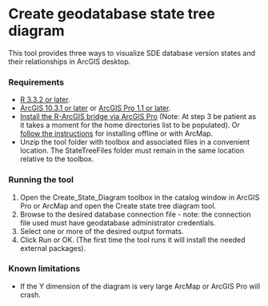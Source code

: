 # Create geodatabase state tree diagram
This tool provides three ways to visualize SDE database version states and their relationships in ArcGIS desktop.
### Requirements
* [R 3.3.2 or later](http://cran.cnr.berkeley.edu/bin/windows/base/). 
* [ArcGIS 10.3.1 or later](http://desktop.arcgis.com/en/desktop/) or [ArcGIS Pro 1.1 or later](http://pro.arcgis.com/en/pro-app/).
* [Install the R-ArcGIS bridge via ArcGIS Pro](https://learn.arcgis.com/en/projects/analyze-crime-using-statistics-and-the-r-arcgis-bridge/lessons/install-the-r-arcgis-bridge-and-start-statistical-analysis.htm#ESRI_SECTION1_D4D9FAD231DC4FA287EECCBEC4A11723) (Note: At step 3 be patient as it takes a moment for the home directories list to be populated).  Or [follow the instructions](https://github.com/R-ArcGIS/r-bridge-install) for installing offline or with ArcMap.
* Unzip the tool folder with toolbox and associated files in a convenient location.  The StateTreeFiles folder must remain in the same location relative to the toolbox.
### Running the tool
1. Open the Create_State_Diagram toolbox in the catalog window in ArcGIS Pro or ArcMap and open the Create state tree diagram tool.
2. Browse to the desired database connection file - note: the connection file used must have geodatabase administrator credentials.
3. Select one or more of the desired output formats.
4. Click Run or OK.  (The first time the tool runs it will install the needed external packages).
### Known limitations
* If the Y dimension of the diagram is very large ArcMap or ArcGIS Pro will crash.
